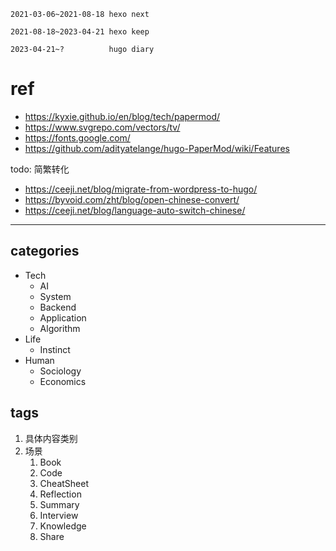 ```
2021-03-06~2021-08-18 hexo next

2021-08-18~2023-04-21 hexo keep

2023-04-21~?          hugo diary
```

# ref

+ https://kyxie.github.io/en/blog/tech/papermod/
+ https://www.svgrepo.com/vectors/tv/
+ https://fonts.google.com/
+ https://github.com/adityatelange/hugo-PaperMod/wiki/Features

todo: 简繁转化

+ https://ceeji.net/blog/migrate-from-wordpress-to-hugo/
+ https://byvoid.com/zht/blog/open-chinese-convert/
+ https://ceeji.net/blog/language-auto-switch-chinese/

---

## categories

+ Tech
  + AI
  + System
  + Backend
  + Application
  + Algorithm
+ Life
  + Instinct
+ Human
  + Sociology
  + Economics

## tags

1. 具体内容类别
2. 场景
   1. Book
   2. Code
   3. CheatSheet
   4. Reflection
   5. Summary
   6. Interview
   7. Knowledge
   8. Share